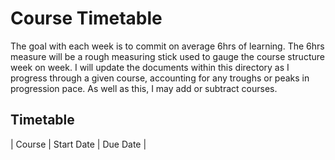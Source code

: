 
# Course Timetable

The goal with each week is to commit on average 6hrs of learning. The 6hrs measure will be a rough measuring stick used to gauge the course structure week on week. I will update the documents within this directory as I progress through a given course, accounting for any troughs or peaks in progression pace. As well as this, I may add or subtract courses.


## Timetable

| Course | Start Date | Due Date   |